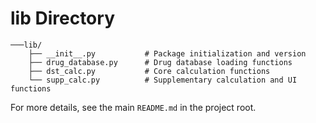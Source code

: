 # lib Directory

```
───lib/
    ├── __init__.py           # Package initialization and version
    ├── drug_database.py      # Drug database loading functions
    ├── dst_calc.py           # Core calculation functions
    └── supp_calc.py          # Supplementary calculation and UI functions
```

For more details, see the main `README.md` in the project root.
